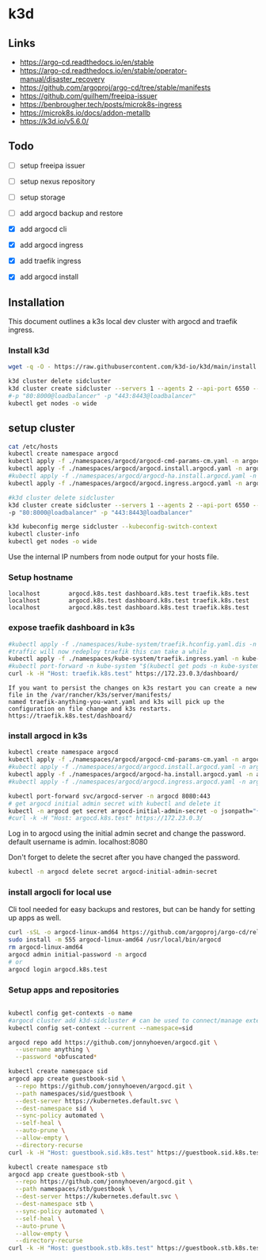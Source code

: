 # k3d

## Links
- https://argo-cd.readthedocs.io/en/stable
- https://argo-cd.readthedocs.io/en/stable/operator-manual/disaster_recovery
- https://github.com/argoproj/argo-cd/tree/stable/manifests
- https://github.com/guilhem/freeipa-issuer
- https://benbrougher.tech/posts/microk8s-ingress
- https://microk8s.io/docs/addon-metallb 
- https://k3d.io/v5.6.0/

## Todo
- [ ] setup freeipa issuer
- [ ] setup nexus repository
- [ ] setup storage
- [ ] add argocd backup and restore
- [x] add argocd cli
- [x] add argocd ingress
- [x] add traefik ingress
- [x] add argocd install
 

## Installation
This document outlines a k3s local dev cluster with argocd and traefik ingress.


### Install k3d

```bash
wget -q -O - https://raw.githubusercontent.com/k3d-io/k3d/main/install.sh | TAG=v5.6.0 bash
```

```bash
k3d cluster delete sidcluster
k3d cluster create sidcluster --servers 1 --agents 2 --api-port 6550 --subnet 172.23.0.0/16 #\
#-p "80:8000@loadbalancer" -p "443:8443@loadbalancer" 
kubectl get nodes -o wide
```

## setup cluster
```bash
cat /etc/hosts
kubectl create namespace argocd
kubectl apply -f ./namespaces/argocd/argocd-cmd-params-cm.yaml -n argocd 
kubectl apply -f ./namespaces/argocd/argocd.install.argocd.yaml -n argocd
#kubectl apply -f ./namespaces/argocd/argocd-ha.install.argocd.yaml -n argocd
kubectl apply -f ./namespaces/argocd/argocd.ingress.argocd.yaml -n argocd
```

```bash
#k3d cluster delete sidcluster
k3d cluster create sidcluster --servers 1 --agents 2 --api-port 6550 --subnet 172.23.0.0/16 \
-p "80:8000@loadbalancer" -p "443:8443@loadbalancer" 

k3d kubeconfig merge sidcluster --kubeconfig-switch-context
kubectl cluster-info
kubectl get nodes -o wide
```
Use the internal IP numbers from node output for your hosts file.

### Setup hostname
```/etc/hosts
localhost        argocd.k8s.test dashboard.k8s.test traefik.k8s.test
localhost        argocd.k8s.test dashboard.k8s.test traefik.k8s.test
localhost        argocd.k8s.test dashboard.k8s.test traefik.k8s.test
```

### expose traefik dashboard in k3s
```bash
#kubectl apply -f ./namespaces/kube-system/traefik.hconfig.yaml.dis -n kube-system
#traffic will now redeploy traefik this can take a while
kubectl apply -f ./namespaces/kube-system/traefik.ingress.yaml -n kube-system
#kubectl port-forward -n kube-system "$(kubectl get pods -n kube-system| grep '^traefik-' | awk '{print $1}')" 9000:9000
curl -k -H "Host: traefik.k8s.test" https://172.23.0.3/dashboard/
```

```obsolete
If you want to persist the changes on k3s restart you can create a new file in the /var/rancher/k3s/server/manifests/
named traefik-anything-you-want.yaml and k3s will pick up the configuration on file change and k3s restarts.
https://traefik.k8s.test/dashboard/
```


### install argocd in k3s
```bash
kubectl create namespace argocd
kubectl apply -f ./namespaces/argocd/argocd-cmd-params-cm.yaml -n argocd 
#kubectl apply -f ./namespaces/argocd/argocd.install.argocd.yaml -n argocd
kubectl apply -f ./namespaces/argocd/argocd-ha.install.argocd.yaml -n argocd
#kubectl apply -f ./namespaces/argocd/argocd.ingress.argocd.yaml -n argocd

kubectl port-forward svc/argocd-server -n argocd 8080:443
# get argocd initial admin secret with kubectl and delete it
kubectl -n argocd get secret argocd-initial-admin-secret -o jsonpath="{.data.password}" | base64 -d
#curl -k -H "Host: argocd.k8s.test" https://172.23.0.3/
```

Log in to argocd using the initial admin secret and change the password.
default username is admin.
localhost:8080


Don't forget to delete the secret after you have changed the password.
```bash
kubectl -n argocd delete secret argocd-initial-admin-secret
```

### install argocli for local use
Cli tool needed for easy backups and restores, but can be handy for setting up apps as well.
```bash
curl -sSL -o argocd-linux-amd64 https://github.com/argoproj/argo-cd/releases/latest/download/argocd-linux-amd64
sudo install -m 555 argocd-linux-amd64 /usr/local/bin/argocd
rm argocd-linux-amd64
argocd admin initial-password -n argocd
# or
argocd login argocd.k8s.test
```

### Setup apps and repositories
```bash

kubectl config get-contexts -o name
#argocd cluster add k3d-sidcluster # can be used to connect/manage external clusters
kubectl config set-context --current --namespace=sid

argocd repo add https://github.com/jonnyhoeven/argocd.git \
  --username anything \
  --password *obfuscated*

kubectl create namespace sid
argocd app create guestbook-sid \
  --repo https://github.com/jonnyhoeven/argocd.git \
  --path namespaces/sid/guestbook \
  --dest-server https://kubernetes.default.svc \
  --dest-namespace sid \
  --sync-policy automated \
  --self-heal \
  --auto-prune \
  --allow-empty \
  --directory-recurse   
curl -k -H "Host: guestbook.sid.k8s.test" https://guestbook.sid.k8s.test

kubectl create namespace stb
argocd app create guestbook-stb \
  --repo https://github.com/jonnyhoeven/argocd.git \
  --path namespaces/stb/guestbook \
  --dest-server https://kubernetes.default.svc \
  --dest-namespace stb \
  --sync-policy automated \
  --self-heal \
  --auto-prune \
  --allow-empty \
  --directory-recurse   
curl -k -H "Host: guestbook.stb.k8s.test" https://guestbook.stb.k8s.test
```




